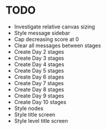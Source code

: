 # TODO

* Investigate relative canvas sizing
* Style message sidebar
* Cap decreasing score at 0
* Clear all messages between stages
* Create Day 2 stages
* Create Day 3 stages
* Create Day 4 stages
* Create Day 5 stages
* Create Day 6 stages
* Create Day 7 stages
* Create Day 8 stages
* Create Day 9 stages
* Create Day 10 stages
* Style nodes
* Style title screen
* Style level title screen
